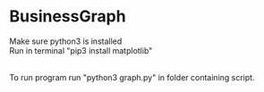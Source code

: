 # BusinessGraph
Make sure python3 is installed <br/>
Run in terminal "pip3 install matplotlib" <br/> <br/>

To run program run "python3 graph.py" in folder containing script. 
